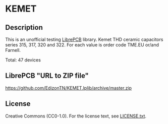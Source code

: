 # KEMET

## Description

This is an unofficial testing [LibrePCB](https://librepcb.org) library. Kemet THD ceramic capacitors series 315, 317, 320 and 322. For each value is order code TME.EU or/and Farnell.


Total: 47 devices

## LibrePCB "URL to ZIP file"
https://github.com/EdizonTN/KEMET.lplib/archive/master.zip

## License

Creative Commons (CC0-1.0). For the license text, see [LICENSE.txt](LICENSE.txt).

